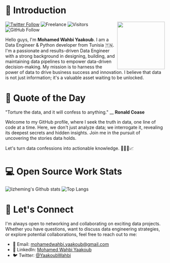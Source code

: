 # 👋 Introduction

<img align='right' src='https://github.com/Rishit-dagli/Rishit-dagli/blob/master/images/octocat-anime.gif' width='150'>

[![Twitter Follow](https://img.shields.io/twitter/follow/YaakoubWahbi?style=social)](https://twitter.com/intent/follow?screen_name=YaakoubWahbi)  ![Freelance](https://img.shields.io/badge/Freelance-open-brightgreen.svg) ![Visitors](https://visitor-badge.lithub.cc/badge?page_id=github.com/w3hbi) ![GitHub Follow](https://img.shields.io/github/followers/YourGitHubUsername?label=Follow&style=social)

Hello guys, I'm **Mohamed Wahbi Yaakoub**. I am a Data Engineer & Python developer from Tunisia 🇹🇳. I'm a passionate and results-driven Data Engineer with a strong background in designing, building, and maintaining data pipelines to empower data-driven decision-making. My mission is to harness the power of data to drive business success and innovation. I believe that data is not just information; it's a valuable asset waiting to be unlocked.

# 📃 Quote of the Day
"Torture the data, and it will confess to anything." __ **Ronald Coase**

Welcome to my GitHub profile, where I seek the truth in data, one line of code at a time. Here, we don't just analyze data; we interrogate it, revealing its deepest secrets and hidden insights. Join me in the pursuit of uncovering the stories data holds.

Let's turn data confessions into actionable knowledge. 🕵️‍♂️💼📈

# 💻 Open Source Work Stats

![lizheming's Github stats](https://github-readme-stats.vercel.app/api?username=w3hbi&show_icons=true) ![Top Langs](https://github-readme-stats.vercel.app/api/top-langs/?username=w3hbi&layout=compact)

# 🔗 Let's Connect
I'm always open to networking and collaborating on exciting data projects. Whether you have questions, want to discuss data engineering strategies, or explore potential collaborations, feel free to reach out to me:

  * 📧 Email: mohamedwahbi.yaakoub@gmail.com
  * 💼 LinkedIn: [Mohamed Wahbi Yaakoub](https://www.linkedin.com/in/mouhamed-wahbi-yaakoub/)
  * 🐦 Twitter: [@YaakoubWahbi](https://twitter.com/YaakoubWahbi)
